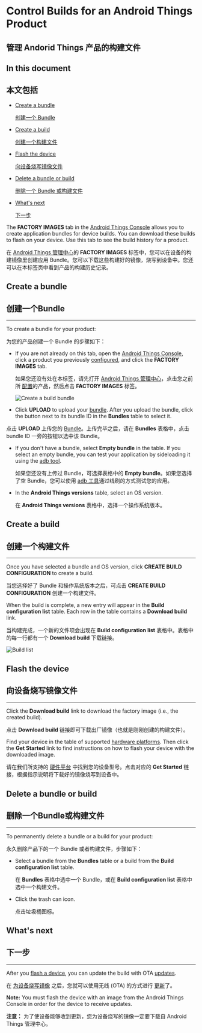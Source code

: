 # Control Builds for an Android Things Product

## 管理 Andorid Things 产品的构建文件

## In this document

## 本文包括

* 	[Create a bundle](#create_a_bundle)

	[创建一个 Bundle](#创建一个Bundle)

* 	[Create a build](#create_a_build)

	[创建一个构建文件](#创建一个构建文件)

* 	[Flash the device](#flash_device)

	[向设备烧写镜像文件](#向设备烧写镜像文件)

* 	[Delete a bundle or build](#delete_a_bundle_or_build)

	[删除一个 Bundle 或构建文件](#删除一个Bundle或构建文件)

* 	[What's next](#whats-next)

	[下一步](#下一步)


The **FACTORY IMAGES** tab in the [Android Things Console](https://partner.android.com/things/console) allows you to create application bundles for device builds. You can download these builds to flash on your device. Use this tab to see the build history for a product.

在 [Android Things 管理中心](https://partner.android.com/things/console)的 **FACTORY IMAGES** 标签中，您可以在设备的构建镜像里创建应用 Bundle。您可以下载这些构建好的镜像，烧写到设备中。您还可以在本标签页中看到产品的构建历史记录。

## Create a bundle

## 创建一个Bundle

* * *

To create a bundle for your product:

为您的产品创建一个 Bundle 的步骤如下：

* 	If you are not already on this tab, open the [Android Things Console](https://partner.android.com/things/console), click a product you previously [configured](https://developer.android.google.cn/things/console/configure.html), and click the **FACTORY IMAGES** tab.

	如果您还没有处在本标签，请先打开 [Android Things 管理中心](https://partner.android.com/things/console)，点击您之前所 [配置](https://developer.android.google.cn/things/console/configure.html)的产品，然后点击 **FACTORY IMAGES** 标签。

    ![Create a build bundle](https://developer.android.google.cn/things/images/console/build.png)

* 	Click **UPLOAD** to upload your [bundle](https://developer.android.google.cn/things/console/app_bundle.html). After you upload the bundle, click the button next to its bundle ID in the **Bundles** table to select it.

点击 **UPLOAD** 上传您的 [Bundle](https://developer.android.google.cn/things/console/app_bundle.html)。上传完毕之后，请在 **Bundles** 表格中，点击 bundle ID 一旁的按钮以选中该 Bundle。

*   If you don't have a bundle, select **Empty bundle** in the table. If you select an empty bundle, you can test your application by sideloading it using the [adb tool](https://developer.android.google.cn/tools/help/adb.html).

    如果您还没有上传过 Bundle，可选择表格中的 **Empty bundle**。如果您选择了空 Bundle，您可以使用 [adb 工具](https://developer.android.google.cn/tools/help/adb.html)通过线刷的方式测试您的应用。

* 	In the **Android Things versions** table, select an OS version.

	在 **Android Things versions** 表格中，选择一个操作系统版本。

## Create a build

## 创建一个构建文件

* * *

Once you have selected a bundle and OS version, click **CREATE BUILD CONFIGURATION** to create a build.

当您选择好了 Bundle 和操作系统版本之后，可点击 **CREATE BUILD CONFIGURATION** 创建一个构建文件。

When the build is complete, a new entry will appear in the **Build configuration list** table. Each row in the table contains a **Download build** link.

当构建完成，一个新的文件项会出现在 **Build configuration list** 表格中。表格中的每一行都有一个 **Download build** 下载链接。

![Build list](https://developer.android.google.cn/things/images/console/build_list.png)

## Flash the device

## 向设备烧写镜像文件

* * *

Click the **Download build** link to download the factory image (i.e., the created build).

点击 **Download build** 链接即可下载出厂镜像（也就是刚刚创建的构建文件）。

Find your device in the table of supported [hardware platforms](https://developer.android.google.cn/things/hardware/developer-kits.html). Then click the **Get Started** link to find instructions on how to flash your device with the downloaded image.

请在我们所支持的 [硬件平台](https://developer.android.google.cn/things/hardware/developer-kits.html) 中找到您的设备型号。点击对应的 **Get Started** 链接，根据指示说明将下载好的镜像烧写到设备中。

## Delete a bundle or build

## 删除一个Bundle或构建文件

* * *

To permanently delete a bundle or a build for your product:

永久删除产品下的一个 Bundle 或者构建文件，步骤如下：

* 	Select a bundle from the **Bundles** table or a build from the **Build configuration list** table.

	在 **Bundles** 表格中选中一个 Bundle，或在 **Build configuration list** 表格中选中一个构建文件。

* 	Click the trash can icon.

	点击垃圾桶图标。

## What's next

## 下一步

* * *

After you [flash a device](#flash_device), you can update the build with OTA [updates](https://developer.android.google.cn/things/console/update.html).

在 [为设备烧写镜像](#flash_device) 之后，您就可以使用无线 (OTA) 的方式进行 [更新](https://developer.android.google.cn/things/console/update.html)了。

**Note:** You must flash the device with an image from the Android Things Console in order for the device to receive updates.

**注意：** 为了使设备能够收到更新，您为设备烧写的镜像一定要下载自 Android Things 管理中心。

